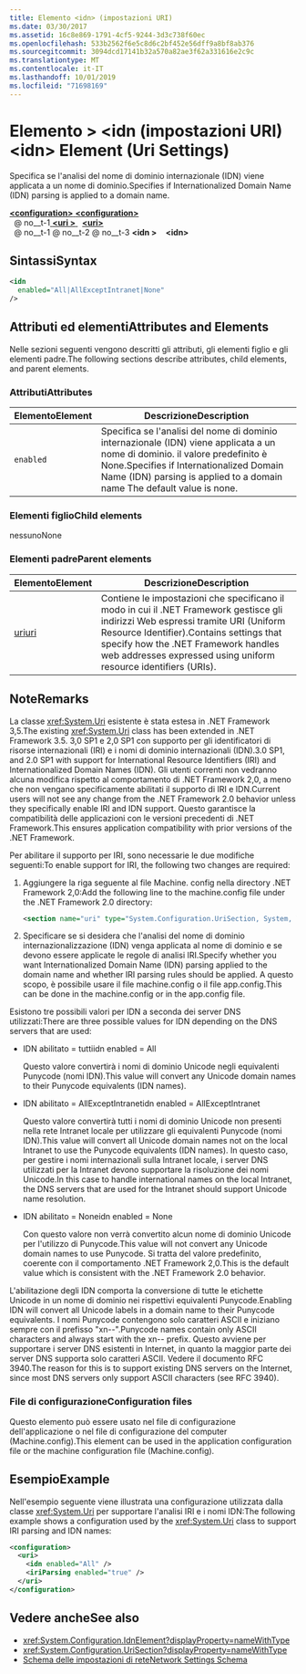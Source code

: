 ```yaml
---
title: Elemento <idn> (impostazioni URI)
ms.date: 03/30/2017
ms.assetid: 16c8e869-1791-4cf5-9244-3d3c738f60ec
ms.openlocfilehash: 533b2562f6e5c8d6c2bf452e56dff9a8bf8ab376
ms.sourcegitcommit: 3094dcd17141b32a570a82ae3f62a331616e2c9c
ms.translationtype: MT
ms.contentlocale: it-IT
ms.lasthandoff: 10/01/2019
ms.locfileid: "71698169"
---
```

# <a name="idn-element-uri-settings"></a><span data-ttu-id="ebf72-102">Elemento > \<idn (impostazioni URI)</span><span class="sxs-lookup"><span data-stu-id="ebf72-102">\<idn> Element (Uri Settings)</span></span>

<span data-ttu-id="ebf72-103">Specifica se l'analisi del nome di dominio internazionale (IDN) viene applicata a un nome di dominio.</span><span class="sxs-lookup"><span data-stu-id="ebf72-103">Specifies if Internationalized Domain Name (IDN) parsing is applied to a domain name.</span></span>
  
[<span data-ttu-id="ebf72-104"> **\<configuration>** </span><span class="sxs-lookup"><span data-stu-id="ebf72-104">**\<configuration>**</span></span>](../configuration-element.md)  
<span data-ttu-id="ebf72-105">&nbsp; @ no__t-1[ **\<uri >** ](uri-element-uri-settings.md)</span><span class="sxs-lookup"><span data-stu-id="ebf72-105">&nbsp;&nbsp;[**\<uri>**](uri-element-uri-settings.md)</span></span>  
<span data-ttu-id="ebf72-106">&nbsp; @ no__t-1 @ no__t-2 @ no__t-3 **\<idn >**</span><span class="sxs-lookup"><span data-stu-id="ebf72-106">&nbsp;&nbsp;&nbsp;&nbsp;**\<idn>**</span></span>  
  
## <a name="syntax"></a><span data-ttu-id="ebf72-107">Sintassi</span><span class="sxs-lookup"><span data-stu-id="ebf72-107">Syntax</span></span>  
  
```xml
<idn
  enabled="All|AllExceptIntranet|None"
/>  
```  
  
## <a name="attributes-and-elements"></a><span data-ttu-id="ebf72-108">Attributi ed elementi</span><span class="sxs-lookup"><span data-stu-id="ebf72-108">Attributes and Elements</span></span>  
 <span data-ttu-id="ebf72-109">Nelle sezioni seguenti vengono descritti gli attributi, gli elementi figlio e gli elementi padre.</span><span class="sxs-lookup"><span data-stu-id="ebf72-109">The following sections describe attributes, child elements, and parent elements.</span></span>  
  
### <a name="attributes"></a><span data-ttu-id="ebf72-110">Attributi</span><span class="sxs-lookup"><span data-stu-id="ebf72-110">Attributes</span></span>  

|<span data-ttu-id="ebf72-111">**Elemento**</span><span class="sxs-lookup"><span data-stu-id="ebf72-111">**Element**</span></span>|<span data-ttu-id="ebf72-112">**Descrizione**</span><span class="sxs-lookup"><span data-stu-id="ebf72-112">**Description**</span></span>|  
|-----------------|---------------------|  
|`enabled`|<span data-ttu-id="ebf72-113">Specifica se l'analisi del nome di dominio internazionale (IDN) viene applicata a un nome di dominio. il valore predefinito è None.</span><span class="sxs-lookup"><span data-stu-id="ebf72-113">Specifies if Internationalized Domain Name (IDN) parsing is applied to a domain name The default value is none.</span></span>|  

### <a name="child-elements"></a><span data-ttu-id="ebf72-114">Elementi figlio</span><span class="sxs-lookup"><span data-stu-id="ebf72-114">Child elements</span></span>

<span data-ttu-id="ebf72-115">nessuno</span><span class="sxs-lookup"><span data-stu-id="ebf72-115">None</span></span>
  
### <a name="parent-elements"></a><span data-ttu-id="ebf72-116">Elementi padre</span><span class="sxs-lookup"><span data-stu-id="ebf72-116">Parent elements</span></span>

|<span data-ttu-id="ebf72-117">**Elemento**</span><span class="sxs-lookup"><span data-stu-id="ebf72-117">**Element**</span></span>|<span data-ttu-id="ebf72-118">**Descrizione**</span><span class="sxs-lookup"><span data-stu-id="ebf72-118">**Description**</span></span>|  
|-----------------|---------------------|  
|[<span data-ttu-id="ebf72-119">uri</span><span class="sxs-lookup"><span data-stu-id="ebf72-119">uri</span></span>](uri-element-uri-settings.md)|<span data-ttu-id="ebf72-120">Contiene le impostazioni che specificano il modo in cui il .NET Framework gestisce gli indirizzi Web espressi tramite URI (Uniform Resource Identifier).</span><span class="sxs-lookup"><span data-stu-id="ebf72-120">Contains settings that specify how the .NET Framework handles web addresses expressed using uniform resource identifiers (URIs).</span></span>|  

## <a name="remarks"></a><span data-ttu-id="ebf72-121">Note</span><span class="sxs-lookup"><span data-stu-id="ebf72-121">Remarks</span></span>

<span data-ttu-id="ebf72-122">La classe <xref:System.Uri> esistente è stata estesa in .NET Framework 3,5.</span><span class="sxs-lookup"><span data-stu-id="ebf72-122">The existing <xref:System.Uri> class has been extended in .NET Framework 3.5.</span></span> <span data-ttu-id="ebf72-123">3,0 SP1 e 2,0 SP1 con supporto per gli identificatori di risorse internazionali (IRI) e i nomi di dominio internazionali (IDN).</span><span class="sxs-lookup"><span data-stu-id="ebf72-123">3.0 SP1, and 2.0 SP1 with support for International Resource Identifiers (IRI) and Internationalized Domain Names (IDN).</span></span> <span data-ttu-id="ebf72-124">Gli utenti correnti non vedranno alcuna modifica rispetto al comportamento di .NET Framework 2,0, a meno che non vengano specificamente abilitati il supporto di IRI e IDN.</span><span class="sxs-lookup"><span data-stu-id="ebf72-124">Current users will not see any change from the .NET Framework 2.0 behavior unless they specifically enable IRI and IDN support.</span></span> <span data-ttu-id="ebf72-125">Questo garantisce la compatibilità delle applicazioni con le versioni precedenti di .NET Framework.</span><span class="sxs-lookup"><span data-stu-id="ebf72-125">This ensures application compatibility with prior versions of the .NET Framework.</span></span>

<span data-ttu-id="ebf72-126">Per abilitare il supporto per IRI, sono necessarie le due modifiche seguenti:</span><span class="sxs-lookup"><span data-stu-id="ebf72-126">To enable support for IRI, the following two changes are required:</span></span>

1. <span data-ttu-id="ebf72-127">Aggiungere la riga seguente al file Machine. config nella directory .NET Framework 2,0:</span><span class="sxs-lookup"><span data-stu-id="ebf72-127">Add the following line to the machine.config file under the .NET Framework 2.0 directory:</span></span>
  
    ```xml  
    <section name="uri" type="System.Configuration.UriSection, System, Version=2.0.0.0, Culture=neutral, PublicKeyToken=b77a5c561934e089" />  
    ```  
  
2. <span data-ttu-id="ebf72-128">Specificare se si desidera che l'analisi del nome di dominio internazionalizzazione (IDN) venga applicata al nome di dominio e se devono essere applicate le regole di analisi IRI.</span><span class="sxs-lookup"><span data-stu-id="ebf72-128">Specify whether you want Internationalized Domain Name (IDN) parsing applied to the domain name and whether IRI parsing rules should be applied.</span></span> <span data-ttu-id="ebf72-129">A questo scopo, è possibile usare il file machine.config o il file app.config.</span><span class="sxs-lookup"><span data-stu-id="ebf72-129">This can be done in the machine.config or in the app.config file.</span></span>

 <span data-ttu-id="ebf72-130">Esistono tre possibili valori per IDN a seconda dei server DNS utilizzati:</span><span class="sxs-lookup"><span data-stu-id="ebf72-130">There are three possible values for IDN depending on the DNS servers that are used:</span></span>

- <span data-ttu-id="ebf72-131">IDN abilitato = tutti</span><span class="sxs-lookup"><span data-stu-id="ebf72-131">idn enabled = All</span></span>  

     <span data-ttu-id="ebf72-132">Questo valore convertirà i nomi di dominio Unicode negli equivalenti Punycode (nomi IDN).</span><span class="sxs-lookup"><span data-stu-id="ebf72-132">This value will convert any Unicode domain names to their Punycode equivalents (IDN names).</span></span>

- <span data-ttu-id="ebf72-133">IDN abilitato = AllExceptIntranet</span><span class="sxs-lookup"><span data-stu-id="ebf72-133">idn enabled = AllExceptIntranet</span></span>

     <span data-ttu-id="ebf72-134">Questo valore convertirà tutti i nomi di dominio Unicode non presenti nella rete Intranet locale per utilizzare gli equivalenti Punycode (nomi IDN).</span><span class="sxs-lookup"><span data-stu-id="ebf72-134">This value will convert all Unicode domain names not on the local Intranet to use the Punycode equivalents (IDN names).</span></span> <span data-ttu-id="ebf72-135">In questo caso, per gestire i nomi internazionali sulla Intranet locale, i server DNS utilizzati per la Intranet devono supportare la risoluzione dei nomi Unicode.</span><span class="sxs-lookup"><span data-stu-id="ebf72-135">In this case to handle international names on the local Intranet, the DNS servers that are used for the Intranet should support Unicode name resolution.</span></span>

- <span data-ttu-id="ebf72-136">IDN abilitato = None</span><span class="sxs-lookup"><span data-stu-id="ebf72-136">idn enabled = None</span></span>

     <span data-ttu-id="ebf72-137">Con questo valore non verrà convertito alcun nome di dominio Unicode per l'utilizzo di Punycode.</span><span class="sxs-lookup"><span data-stu-id="ebf72-137">This value will not convert any Unicode domain names to use Punycode.</span></span> <span data-ttu-id="ebf72-138">Si tratta del valore predefinito, coerente con il comportamento .NET Framework 2,0.</span><span class="sxs-lookup"><span data-stu-id="ebf72-138">This is the default value which is consistent with the .NET Framework 2.0 behavior.</span></span>

 <span data-ttu-id="ebf72-139">L'abilitazione degli IDN comporta la conversione di tutte le etichette Unicode in un nome di dominio nei rispettivi equivalenti Punycode.</span><span class="sxs-lookup"><span data-stu-id="ebf72-139">Enabling IDN will convert all Unicode labels in a domain name to their Punycode equivalents.</span></span> <span data-ttu-id="ebf72-140">I nomi Punycode contengono solo caratteri ASCII e iniziano sempre con il prefisso "xn--".</span><span class="sxs-lookup"><span data-stu-id="ebf72-140">Punycode names contain only ASCII characters and always start with the xn-- prefix.</span></span> <span data-ttu-id="ebf72-141">Questo avviene per supportare i server DNS esistenti in Internet, in quanto la maggior parte dei server DNS supporta solo caratteri ASCII. Vedere il documento RFC 3940.</span><span class="sxs-lookup"><span data-stu-id="ebf72-141">The reason for this is to support existing DNS servers on the Internet, since most DNS servers only support ASCII characters (see RFC 3940).</span></span>

### <a name="configuration-files"></a><span data-ttu-id="ebf72-142">File di configurazione</span><span class="sxs-lookup"><span data-stu-id="ebf72-142">Configuration files</span></span>

<span data-ttu-id="ebf72-143">Questo elemento può essere usato nel file di configurazione dell'applicazione o nel file di configurazione del computer (Machine.config).</span><span class="sxs-lookup"><span data-stu-id="ebf72-143">This element can be used in the application configuration file or the machine configuration file (Machine.config).</span></span>

## <a name="example"></a><span data-ttu-id="ebf72-144">Esempio</span><span class="sxs-lookup"><span data-stu-id="ebf72-144">Example</span></span>

<span data-ttu-id="ebf72-145">Nell'esempio seguente viene illustrata una configurazione utilizzata dalla classe <xref:System.Uri> per supportare l'analisi IRI e i nomi IDN:</span><span class="sxs-lookup"><span data-stu-id="ebf72-145">The following example shows a configuration used by the <xref:System.Uri> class to support IRI parsing and IDN names:</span></span>

```xml
<configuration>
  <uri>
    <idn enabled="All" />
    <iriParsing enabled="true" />
  </uri>
</configuration>
```

## <a name="see-also"></a><span data-ttu-id="ebf72-146">Vedere anche</span><span class="sxs-lookup"><span data-stu-id="ebf72-146">See also</span></span>

- <xref:System.Configuration.IdnElement?displayProperty=nameWithType>
- <xref:System.Configuration.UriSection?displayProperty=nameWithType>
- [<span data-ttu-id="ebf72-147">Schema delle impostazioni di rete</span><span class="sxs-lookup"><span data-stu-id="ebf72-147">Network Settings Schema</span></span>](index.md)
